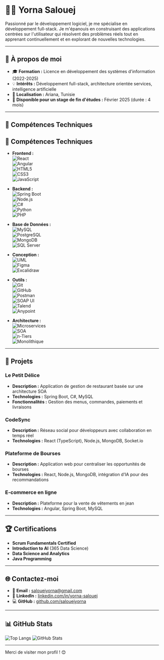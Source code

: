 # 👩‍💻 Yorna Salouej

Passionné par le développement logiciel, je me spécialise en développement full-stack. Je m'épanouis en construisant des applications centrées sur l'utilisateur qui résolvent des problèmes réels tout en apprenant continuellement et en explorant de nouvelles technologies.

---

## 🌟 À propos de moi

- 🎓 **Formation :** Licence en développement des systèmes d'information (2022-2025)
- 💡 **Intérêts :** Développement full-stack, architecture orientée services, intelligence artificielle
- 📍 **Localisation :** Ariana, Tunisie
- 📅 **Disponible pour un stage de fin d'études :** Février 2025 (durée : 4 mois)

---

## 🔧 Compétences Techniques

## 🔧 Compétences Techniques

- **Frontend :**  
  ![React](https://img.shields.io/badge/-React-61DAFB?logo=react&logoColor=white)  
  ![Angular](https://img.shields.io/badge/-Angular-DD0031?logo=angular&logoColor=white)  
  ![HTML5](https://img.shields.io/badge/-HTML5-E34F26?logo=html5&logoColor=white)  
  ![CSS3](https://img.shields.io/badge/-CSS3-1572B6?logo=css3&logoColor=white)  
  ![JavaScript](https://img.shields.io/badge/-JavaScript-F7DF1E?logo=javascript&logoColor=black)  

- **Backend :**  
  ![Spring Boot](https://img.shields.io/badge/-Spring_Boot-6DB33F?logo=springboot&logoColor=white)  
  ![Node.js](https://img.shields.io/badge/-Node.js-339933?logo=node.js&logoColor=white)  
  ![C#](https://img.shields.io/badge/-C%23-239120?logo=csharp&logoColor=white)  
  ![Python](https://img.shields.io/badge/-Python-3776AB?logo=python&logoColor=white)  
  ![PHP](https://img.shields.io/badge/-PHP-777BB4?logo=php&logoColor=white)  

- **Base de Données :**  
  ![MySQL](https://img.shields.io/badge/-MySQL-4479A1?logo=mysql&logoColor=white)  
  ![PostgreSQL](https://img.shields.io/badge/-PostgreSQL-4169E1?logo=postgresql&logoColor=white)  
  ![MongoDB](https://img.shields.io/badge/-MongoDB-47A248?logo=mongodb&logoColor=white)  
  ![SQL Server](https://img.shields.io/badge/-SQL_Server-CC2927?logo=microsoftsqlserver&logoColor=white)  

- **Conception :**  
  ![UML](https://img.shields.io/badge/-UML-0769AD?logoColor=white&label=UML)  
  ![Figma](https://img.shields.io/badge/-Figma-F24E1E?logo=figma&logoColor=white)  
  ![Excalidraw](https://img.shields.io/badge/-Excalidraw-4D4D4D?logoColor=white&label=Excalidraw)  

- **Outils :**  
  ![Git](https://img.shields.io/badge/-Git-F05032?logo=git&logoColor=white)  
  ![GitHub](https://img.shields.io/badge/-GitHub-181717?logo=github&logoColor=white)  
  ![Postman](https://img.shields.io/badge/-Postman-FF6C37?logo=postman&logoColor=white)  
  ![SOAP UI](https://img.shields.io/badge/-SOAP_UI-008080?logoColor=white&label=SOAP%20UI)  
  ![Talend](https://img.shields.io/badge/-Talend-FF6D00?logoColor=white&label=Talend)  
  ![Anypoint](https://img.shields.io/badge/-Anypoint-0066CC?logoColor=white&label=Anypoint)  

- **Architecture :**  
  ![Microservices](https://img.shields.io/badge/-Microservices-FF6C37?logoColor=white&label=Microservices)  
  ![SOA](https://img.shields.io/badge/-SOA-4CAF50?logoColor=white&label=SOA)  
  ![n-Tiers](https://img.shields.io/badge/-n--Tiers-9C27B0?logoColor=white&label=n-Tiers)  
  ![Monolithique](https://img.shields.io/badge/-Monolithique-FF5722?logoColor=white&label=Monolithique)  


---

## 💼 Projets

### **Le Petit Délice**
- **Description :** Application de gestion de restaurant basée sur une architecture SOA
- **Technologies :** Spring Boot, C#, MySQL
- **Fonctionnalités :** Gestion des menus, commandes, paiements et livraisons

### **CodeSync**
- **Description :** Réseau social pour développeurs avec collaboration en temps réel
- **Technologies :** React (TypeScript), Node.js, MongoDB, Socket.io

### **Plateforme de Bourses**
- **Description :** Application web pour centraliser les opportunités de bourses
- **Technologies :** React, Node.js, MongoDB, intégration d'IA pour des recommandations

### **E-commerce en ligne**
- **Description :** Plateforme pour la vente de vêtements en jean
- **Technologies :** Angular, Spring Boot, MySQL

---

## 🏆 Certifications

- **Scrum Fundamentals Certified**
- **Introduction to AI** (365 Data Science)
- **Data Science and Analytics**
- **Java Programming**

---

## 🌐 Contactez-moi

- 📧 **Email :** [salouejyorna@gmail.com](mailto:salouejyorna@gmail.com)
- 💼 **LinkedIn :** [linkedin.com/in/yorna-salouej](https://www.linkedin.com/in/yorna-salouej)
- 💻 **GitHub :** [github.com/salouejyorna](https://github.com/salouejyorna)

---

## 📊 GitHub Stats

![Top Langs](https://github-readme-stats.vercel.app/api/top-langs/?username=salouejyorna&layout=compact)
![GitHub Stats](https://github-readme-stats.vercel.app/api?username=salouejyorna&show_icons=true)

---

Merci de visiter mon profil ! 😊
